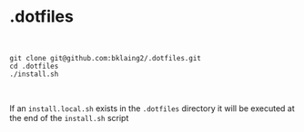 .dotfiles
========
<br>

```
git clone git@github.com:bklaing2/.dotfiles.git
cd .dotfiles
./install.sh
```
<br>

If an `install.local.sh` exists in the `.dotfiles` directory it will be executed at the end of the `install.sh` script

